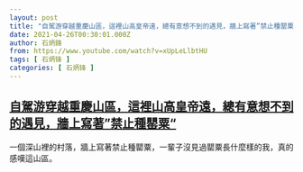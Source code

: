 ```yaml
---
layout: post
title: "自駕游穿越重慶山區，這裡山高皇帝遠，總有意想不到的遇見，牆上寫著”禁止種罌粟“"
date: 2021-04-26T00:30:01.000Z
author: 石炳鋒
from: https://www.youtube.com/watch?v=xUpLeLlbtHU
tags: [ 石炳锋 ]
categories: [ 石炳锋 ]
---
```

<!--1619397001000-->
[自駕游穿越重慶山區，這裡山高皇帝遠，總有意想不到的遇見，牆上寫著”禁止種罌粟“](https://www.youtube.com/watch?v=xUpLeLlbtHU)
------

<div>
一個深山裡的村落，牆上寫著禁止種罌粟，一輩子沒見過罌粟長什麼樣的我，真的感嘆這山區。
</div>
